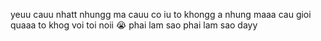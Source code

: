 yeuu cauu nhatt
nhungg ma
cauu co iu to khongg
a nhung maaa
cau gioi quaaa
to khog voi toi noii 😭
phai lam sao phai lam sao dayy 
